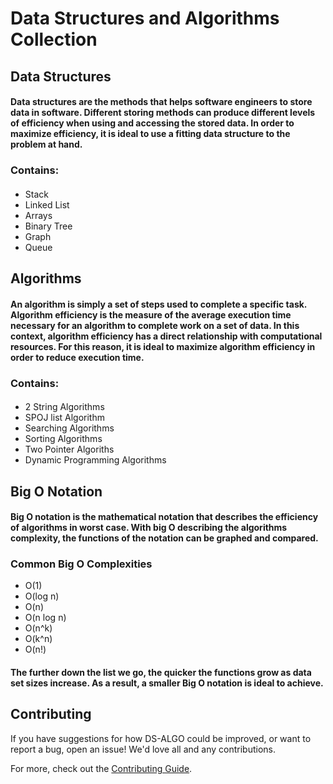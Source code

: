 # Data Structures and Algorithms Collection
## Data Structures
#### Data structures are the methods that helps software engineers to store data in software. Different storing methods can produce different levels of efficiency when using and accessing the stored data. In order to maximize efficiency, it is ideal to use a fitting data structure to the problem at hand.  
### Contains:
#### 
* Stack
* Linked List
* Arrays
* Binary Tree
* Graph
* Queue

## Algorithms
#### An algorithm is simply a set of steps used to complete a specific task. Algorithm efficiency is the measure of the average execution time necessary for an algorithm to complete work on a set of data. In this context, algorithm efficiency has a direct relationship with computational resources. For this reason, it is ideal to maximize algorithm efficiency in order to reduce execution time. 
### Contains:
#### 
* 2 String Algorithms
* SPOJ list Algorithm
* Searching Algorithms
* Sorting Algorithms
* Two Pointer Algoriths
* Dynamic Programming Algorithms

## Big O Notation
#### Big O notation is the mathematical notation that describes the efficiency of algorithms in worst case. With big O describing the algorithms complexity, the functions of the notation can be graphed and compared. 
### Common Big O Complexities
* O(1)
* O(log n)
* O(n)
* O(n log n)
* O(n^k)
* O(k^n)
* O(n!)
#### The further down the list we go, the quicker the functions grow as data set sizes increase. As a result, a smaller Big O notation is ideal to achieve. 

## Contributing

If you have suggestions for how DS-ALGO could be improved, or want to report a bug, open an issue! We'd love all and any contributions.

For more, check out the [Contributing Guide](CONTRIBUTING.md).
